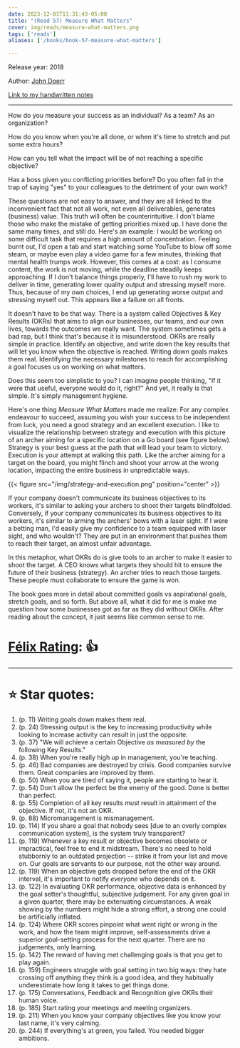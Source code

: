 ```yaml
---
date: 2023-12-01T11:31:43-05:00
title: "(Read 57) Measure What Matters"
cover: img/reads/measure-what-matters.png
tags: ['reads']
aliases: ['/books/book-57-measure-what-matters']

---
```


Release year: 2018

Author: [John Doerr](https://www.linkedin.com/in/john-doerr-03248211/)

[Link to my handwritten notes](https://drive.google.com/file/d/1GBLbKmQe3314lp7jrzzNX2zc1aS3shNu/view?usp=sharing)

---

How do you measure your success as an individual? As a team? As an
organization?

How do you know when you're all done, or when it's time to stretch
and put some extra hours?

How can you tell what the impact will be of not reaching a specific
objective?

Has a boss given you conflicting priorities before? Do you often fall
in the trap of saying "yes" to your colleagues to the detriment of
your own work?

These questions are not easy to answer, and they are all linked to the inconvenient fact that not all work, not even all deliverables, generates (business) value.
This truth will often be counterintuitive. I don't blame those who
make the mistake of getting priorities mixed up. I
have done the same many times, and still do. Here's an example: I
would be working on some difficult task that requires a high amount
of concentration. Feeling burnt out, I'd open a tab and start
watching some YouTube to blow off some steam, or maybe even play a
video game for a few minutes, thinking that mental health trumps work. However, this comes at a
cost: as I consume content, the work is not moving, while the
deadline steadily keeps approaching. If I don't balance things
properly, I'll have to rush my work to deliver in time, generating
lower quality output and stressing myself more. Thus, because of my
own choices, I end up generating worse output and stressing myself
out. This appears like a failure on all fronts.

It doesn't have to be that way. There is a system called Objectives &
Key Results (OKRs) that aims to align our businesses, our teams, and
our own lives, towards the outcomes we really want. The system
sometimes gets a
bad rap, but I think that's because it is misunderstood. OKRs are
really simple in practice. Identify an objective, and write down the
key results that will let you know when the objective is reached.
Writing down goals makes them real. Identifying the necessary
milestones to reach for accomplishing a goal focuses us on working on
what matters.

Does this seem too simplistic to you? I can imagine people thinking,
"If it were that useful, everyone would do it, right?" And yet, it
really is that simple. It's simply management hygiene.

Here's one thing *Measure What Matters* made me realize: For any
complex endeavour to succeed, assuming you wish your success to be
independent from luck, you need a good strategy and an excellent
execution. I like to visualize the relationship between strategy and
execution with this picture of an archer aiming for a specific
location on a Go board (see figure below). Strategy is your best
guess at the path that will lead your team to victory. Execution is
your attempt at walking this path. Like the archer aiming for a
target on the board, you might flinch and shoot your arrow at the
wrong location, impacting the entire business in unpredictable ways.

{{< figure src="/img/strategy-and-execution.png" position="center" >}}

If your company doesn't communicate its business objectives to its
workers, it's similar to asking your archers to shoot their targets
blindfolded. Conversely, if your company communicates its business
objectives to its workers, it's similar to arming the archers' bows
with a laser sight. If I were a betting man, I'd easily give my
confidence to a team equipped with laser sight, and who wouldn't?
They are put in an environment that pushes them to reach their
target, an almost unfair advantage.

In this metaphor, what OKRs do is give tools to an archer to make it
easier to shoot the target. A CEO knows what targets they should hit
to ensure the future of their business (strategy). An archer tries to
reach those targets. These people must collaborate to ensure the game
is won.

The book goes more in detail about committed goals vs aspirational
goals, stretch goals, and so forth. But above all, what it did for me
is make me question how some businesses got as far as they did
without OKRs. After reading about the concept, it just seems like
common sense to me.

# [Félix Rating](/posts/2023/10/my-book-ratings-explained/): 👍

---

# :star: Star quotes:

1. (p. 11) Writing goals down makes them real.
1. (p. 24) Stressing output is the key to increasing productivity while
   looking to increase activity can result in just the opposite.
1. (p. 37) "We will achieve a certain Objective _as measured by_ the
   following Key Results."
1. (p. 38) When you're really high up in management, you're teaching.
1. (p. 46) Bad companies are destroyed by crisis. Good companies survive
   them. Great companies are improved by them.
1. (p. 50) When you are tired of saying it, people are starting to hear
   it.
1. (p. 54) Don't allow the perfect be the enemy of the good. Done is
   better than perfect.
1. (p. 55) Completion of all key results _must_ result in attainment of
   the objective. If not, it's not an OKR.
1. (p. 88) Micromanagement is mismanagement.
1. (p. 114) If you share a goal that nobody sees [due to an overly
   complex communication system], is the system truly transparent?
1. (p. 119) Whenever a key result or objective becomes obsolete or
   impractical, feel free to end it midstream. There's no need to hold
   stubbornly to an outdated projection -- strike it from your list and
   move on. Our goals are servants to our purpose, not the other way
   around.
1. (p. 119) When an objective gets dropped before the end of the OKR
   interval, it's important to notify *everyone* who depends on it.
1. (p. 122) In evaluating OKR performance, objective data is enhanced by
   the goal setter's thoughtful, subjective judgement. For any given
   goal in a given quarter, there may be extenuating circumstances. A
   weak showing by the numbers might hide a strong effort, a strong one
   could be artificially inflated.
1. (p. 124) Where OKR scores pinpoint what went right or wrong in the
   work, and how the team might improve, self-assessments drive a
   superior goal-setting process for the next quarter. There are no
   judgements, only learning.
1. (p. 142) The reward of having met challenging goals is that you get
   to play again.
1. (p. 159) Engineers struggle with goal setting in two big ways: they
   hate crossing off anything they think is a good idea, and they
   habitually underestimate how long it takes to get things done.
1. (p. 175) Conversations, Feedback and Recognition give OKRs their
   human voice.
1. (p. 185) Start rating your meetings and meeting organizers.
1. (p. 211) When you know your company objectives like you know your
   last name, it's very calming.
1. (p. 244) If everything's at green, you failed. You needed bigger
   ambitions.
